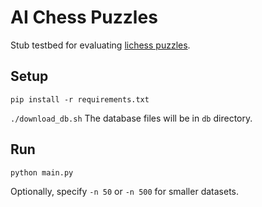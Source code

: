# AI Chess Puzzles

Stub testbed for evaluating [lichess puzzles](https://database.lichess.org/#puzzles).

## Setup

`pip install -r requirements.txt`

`./download_db.sh`
The database files will be in `db` directory.

## Run

`python main.py`

Optionally, specify `-n 50` or `-n 500` for smaller datasets.
